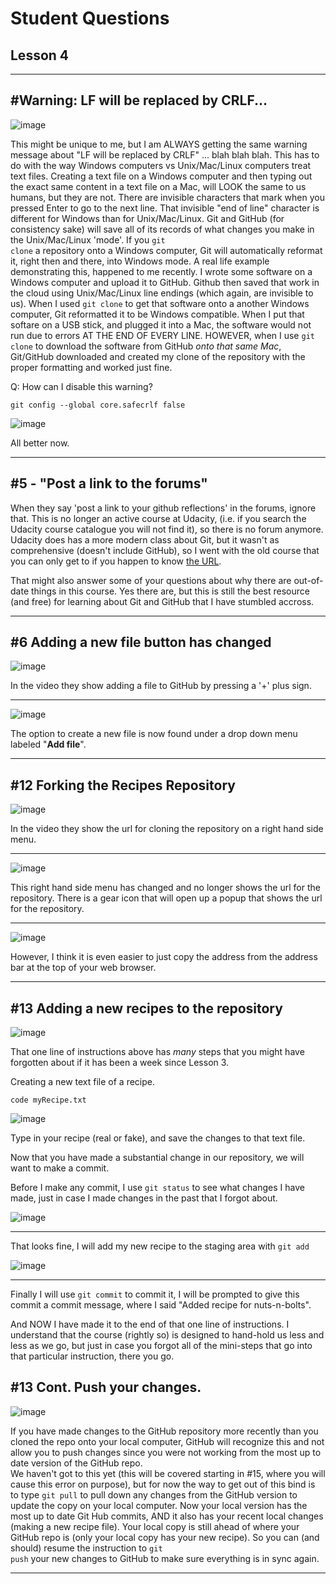 # Student Questions

## Lesson 4

<hr>

## #Warning: LF will be replaced by CRLF...

![image](https://user-images.githubusercontent.com/12129459/132780869-73dc25b1-688c-4b52-9a64-80d9cc6eecc7.png)

This might be unique to me, but I am ALWAYS getting the same warning message about "LF will be replaced by CRLF" ... blah blah blah.  This has to do with the way Windows computers vs Unix/Mac/Linux computers treat text files. Creating a text file on a Windows computer and then typing out the exact same content in a text file on a Mac, will LOOK the same to us humans, but they are not.  There are invisible characters that mark when you pressed Enter to go to the next line. That invisible "end of line" character is different for Windows than for Unix/Mac/Linux. Git and GitHub (for consistency sake) will save all of its records of what changes you make in the Unix/Mac/Linux 'mode'.  If you <code>git clone</code> a repository onto a Windows computer, Git will automatically reformat it, right then and there, into Windows mode.  A real life example demonstrating this, happened to me recently. I wrote some software on a Windows computer and upload it to GitHub.  Github then saved that work in the cloud using Unix/Mac/Linux line endings (which again, are invisible to us).  When I used <code>git clone</code> to get that software onto a another Windows computer, Git reformatted it to be Windows compatible.  When I put that softare on a USB stick, and plugged it into a Mac, the software would not run due to errors AT THE END OF EVERY LINE.  HOWEVER, when I use <code>git clone</code> to download the software from GitHub *onto that same Mac*, Git/GitHub downloaded and created my clone of the repository with the proper formatting and worked just fine.   

Q: How can I disable this warning? 

<code>git config --global core.safecrlf false</code>

![image](https://user-images.githubusercontent.com/12129459/132780928-88203eea-51af-4978-9c50-4c8f59796308.png)

All better now.  

<hr>

## #5 - "Post a link to the forums"

When they say 'post a link to your github reflections' in the forums, ignore that. This is no longer an active course at Udacity, (i.e. if you search the Udacity course catalogue you will not find it), so there is no forum anymore.  Udacity does has a more modern class about Git, but it wasn't as comprehensive (doesn't include GitHub), so I went with the old course that you can only get to if you happen to know <a href="https://classroom.udacity.com/courses/ud775" target="_blank">the URL</a>. 

That might also answer some of your questions about why there are out-of-date things in this course.  Yes there are, but this is still the best resource (and free) for learning about Git and GitHub that I have stumbled accross.   

<hr>

## #6 Adding a new file button has changed

![image](https://user-images.githubusercontent.com/12129459/132923875-8cc4a757-7e6a-4335-bf7c-79645ad7d3f0.png)

In the video they show adding a file to GitHub by pressing a '+' plus sign.  

<hr>

![image](https://user-images.githubusercontent.com/12129459/132924009-2263b2ff-b972-4509-ab30-6899f2410e3f.png)

The option to create a new file is now found under a drop down menu labeled "**Add file**".

<hr>

## #12 Forking the Recipes Repository


![image](https://user-images.githubusercontent.com/12129459/132950367-fabae6fd-b157-4801-8af9-c99540c15471.png)


In the video they show the url for cloning the repository on a right hand side menu.  

<hr>

![image](https://user-images.githubusercontent.com/12129459/132950481-ec9ecc23-dff0-49f6-816e-4c25898ac32b.png)

This right hand side menu has changed and no longer shows the url for the repository.  There is a gear icon that will open up a popup that shows the url for the repository. 

<hr>

![image](https://user-images.githubusercontent.com/12129459/132950520-3ac1be41-a295-45df-9750-566ddaabbda6.png)

However, I think it is even easier to just copy the address from the address bar at the top of your web browser. 

<hr>

## #13 Adding a new recipes to the repository

![image](https://user-images.githubusercontent.com/12129459/132951519-cd353c83-2bef-4008-8ac3-631c0d9b9a19.png)

That one line of instructions above has *many* steps that you might have forgotten about if it has been a week since Lesson 3.  <br>

Creating a new text file of a recipe.  <br>

<code>code myRecipe.txt</code><br>

![image](https://user-images.githubusercontent.com/12129459/132951613-27b09392-584d-4aa8-a664-f1d30b925529.png)

Type in your recipe (real or fake), and save the changes to that text file.  <br>

Now that you have made a substantial change in our repository, we will want to make a commit. 

Before I make any commit, I use <code>git status</code> to see what changes I have made, just in case I made changes in the past that I forgot about. 

![image](https://user-images.githubusercontent.com/12129459/132951662-cfc4ac2b-b386-4ed3-aa9c-a20ec93670bb.png)

<hr>

That looks fine, I will add my new recipe to the staging area with <code>git add</code>

![image](https://user-images.githubusercontent.com/12129459/132951696-24f5785b-05f4-44df-bd8a-9d27074bcb0c.png)

<hr>

Finally I will use <code>git commit</code> to commit it, I will be prompted to give this commit a commit message, where I said "Added recipe for nuts-n-bolts".  

And NOW I have made it to the end of that one line of instructions.  I understand that the course (rightly so) is designed to hand-hold us  less and less as we go, but just in case you forgot all of the mini-steps that go into that particular instruction, there you go.  

## #13 Cont.  Push your changes. 

![image](https://user-images.githubusercontent.com/12129459/132953313-bccdb350-3260-4e3a-9956-feaa13b68425.png)

If you have made changes to the GitHub repository more recently than you cloned the repo onto your local computer, 
GitHub will recognize this and not allow you to push changes since you were not working from the most up to date version of the GitHub repo.  
We haven't got to this yet (this will be covered starting in #15, where you will cause this error on purpose), but for now the way to get out of this bind is to type <code>git pull</code> to pull down any changes from the GitHub version to update the copy on your local computer.  Now your local version has the most up to date Git Hub commits, AND it also has your recent local changes (making a new recipe file).  Your local copy is still ahead of where your GitHub repo is (only your local copy has your new recipe).  So you can (and should) resume the instruction to <code>git push</code> your new changes to GitHub to make sure everything is in sync again. 

<hr>






